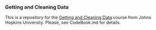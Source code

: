 ### Getting and Cleaning Data

This is a repository for the [Getting and Cleaning Data](https://www.coursera.org/course/getdata) course from Johns Hopkins University. Please, see CodeBook.md for details.